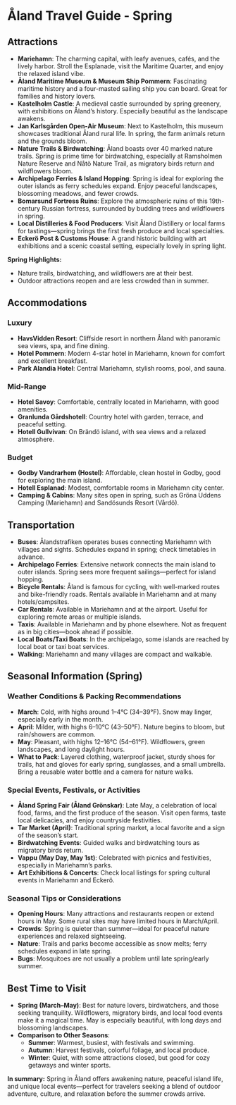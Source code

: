 # Åland Travel Guide - Spring

## Attractions

- **Mariehamn**: The charming capital, with leafy avenues, cafés, and the lively harbor. Stroll the Esplanade, visit the Maritime Quarter, and enjoy the relaxed island vibe.
- **Åland Maritime Museum & Museum Ship Pommern**: Fascinating maritime history and a four-masted sailing ship you can board. Great for families and history lovers.
- **Kastelholm Castle**: A medieval castle surrounded by spring greenery, with exhibitions on Åland’s history. Especially beautiful as the landscape awakens.
- **Jan Karlsgården Open-Air Museum**: Next to Kastelholm, this museum showcases traditional Åland rural life. In spring, the farm animals return and the grounds bloom.
- **Nature Trails & Birdwatching**: Åland boasts over 40 marked nature trails. Spring is prime time for birdwatching, especially at Ramsholmen Nature Reserve and Nåtö Nature Trail, as migratory birds return and wildflowers bloom.
- **Archipelago Ferries & Island Hopping**: Spring is ideal for exploring the outer islands as ferry schedules expand. Enjoy peaceful landscapes, blossoming meadows, and fewer crowds.
- **Bomarsund Fortress Ruins**: Explore the atmospheric ruins of this 19th-century Russian fortress, surrounded by budding trees and wildflowers in spring.
- **Local Distilleries & Food Producers**: Visit Åland Distillery or local farms for tastings—spring brings the first fresh produce and local specialties.
- **Eckerö Post & Customs House**: A grand historic building with art exhibitions and a scenic coastal setting, especially lovely in spring light.

**Spring Highlights:**
- Nature trails, birdwatching, and wildflowers are at their best.
- Outdoor attractions reopen and are less crowded than in summer.

## Accommodations

### Luxury
- **HavsVidden Resort**: Cliffside resort in northern Åland with panoramic sea views, spa, and fine dining.
- **Hotel Pommern**: Modern 4-star hotel in Mariehamn, known for comfort and excellent breakfast.
- **Park Alandia Hotel**: Central Mariehamn, stylish rooms, pool, and sauna.

### Mid-Range
- **Hotel Savoy**: Comfortable, centrally located in Mariehamn, with good amenities.
- **Granlunda Gårdshotell**: Country hotel with garden, terrace, and peaceful setting.
- **Hotell Gullvivan**: On Brändö island, with sea views and a relaxed atmosphere.

### Budget
- **Godby Vandrarhem (Hostel)**: Affordable, clean hostel in Godby, good for exploring the main island.
- **Hotell Esplanad**: Modest, comfortable rooms in Mariehamn city center.
- **Camping & Cabins**: Many sites open in spring, such as Gröna Uddens Camping (Mariehamn) and Sandösunds Resort (Vårdö).

## Transportation

- **Buses**: Ålandstrafiken operates buses connecting Mariehamn with villages and sights. Schedules expand in spring; check timetables in advance.
- **Archipelago Ferries**: Extensive network connects the main island to outer islands. Spring sees more frequent sailings—perfect for island hopping.
- **Bicycle Rentals**: Åland is famous for cycling, with well-marked routes and bike-friendly roads. Rentals available in Mariehamn and at many hotels/campsites.
- **Car Rentals**: Available in Mariehamn and at the airport. Useful for exploring remote areas or multiple islands.
- **Taxis**: Available in Mariehamn and by phone elsewhere. Not as frequent as in big cities—book ahead if possible.
- **Local Boats/Taxi Boats**: In the archipelago, some islands are reached by local boat or taxi boat services.
- **Walking**: Mariehamn and many villages are compact and walkable.

## Seasonal Information (Spring)

### Weather Conditions & Packing Recommendations
- **March**: Cold, with highs around 1–4°C (34–39°F). Snow may linger, especially early in the month.
- **April**: Milder, with highs 6–10°C (43–50°F). Nature begins to bloom, but rain/showers are common.
- **May**: Pleasant, with highs 12–16°C (54–61°F). Wildflowers, green landscapes, and long daylight hours.
- **What to Pack**: Layered clothing, waterproof jacket, sturdy shoes for trails, hat and gloves for early spring, sunglasses, and a small umbrella. Bring a reusable water bottle and a camera for nature walks.

### Special Events, Festivals, or Activities
- **Åland Spring Fair (Åland Grönskar)**: Late May, a celebration of local food, farms, and the first produce of the season. Visit open farms, taste local delicacies, and enjoy countryside festivities.
- **Tar Market (April)**: Traditional spring market, a local favorite and a sign of the season’s start.
- **Birdwatching Events**: Guided walks and birdwatching tours as migratory birds return.
- **Vappu (May Day, May 1st)**: Celebrated with picnics and festivities, especially in Mariehamn’s parks.
- **Art Exhibitions & Concerts**: Check local listings for spring cultural events in Mariehamn and Eckerö.

### Seasonal Tips or Considerations
- **Opening Hours**: Many attractions and restaurants reopen or extend hours in May. Some rural sites may have limited hours in March/April.
- **Crowds**: Spring is quieter than summer—ideal for peaceful nature experiences and relaxed sightseeing.
- **Nature**: Trails and parks become accessible as snow melts; ferry schedules expand in late spring.
- **Bugs**: Mosquitoes are not usually a problem until late spring/early summer.

## Best Time to Visit

- **Spring (March–May)**: Best for nature lovers, birdwatchers, and those seeking tranquility. Wildflowers, migratory birds, and local food events make it a magical time. May is especially beautiful, with long days and blossoming landscapes.
- **Comparison to Other Seasons**:
  - **Summer**: Warmest, busiest, with festivals and swimming.
  - **Autumn**: Harvest festivals, colorful foliage, and local produce.
  - **Winter**: Quiet, with some attractions closed, but good for cozy getaways and winter sports.

**In summary:** Spring in Åland offers awakening nature, peaceful island life, and unique local events—perfect for travelers seeking a blend of outdoor adventure, culture, and relaxation before the summer crowds arrive.
